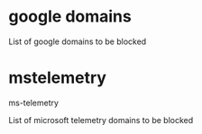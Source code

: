 # google domains
List of google domains to be blocked

# mstelemetry
ms-telemetry

List of microsoft telemetry domains to be blocked
